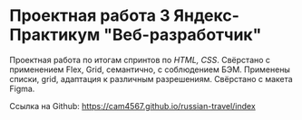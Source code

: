 # Проектная работа 3 Яндекс-Практикум "Веб-разработчик"



Проектная работа по итогам спринтов по *HTML, CSS*.
Cвёрстано c применением Flex, Grid, семантично, с соблюдением БЭМ.
Применены списки, grid, адаптация к различным разрешениям.
Свёрстано с макета Figma.

Ссылка на Github: https://cam4567.github.io/russian-travel/index
